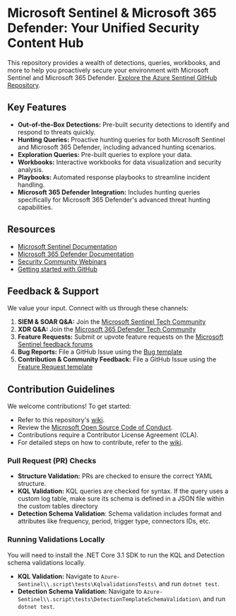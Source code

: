 # **Microsoft Sentinel & Microsoft 365 Defender: Your Unified Security Content Hub**

This repository provides a wealth of detections, queries, workbooks, and more to help you proactively secure your environment with Microsoft Sentinel and Microsoft 365 Defender.  [Explore the Azure Sentinel GitHub Repository](https://github.com/Azure/Azure-Sentinel).

## Key Features

*   **Out-of-the-Box Detections:** Pre-built security detections to identify and respond to threats quickly.
*   **Hunting Queries:**  Proactive hunting queries for both Microsoft Sentinel and Microsoft 365 Defender, including advanced hunting scenarios.
*   **Exploration Queries:**  Pre-built queries to explore your data.
*   **Workbooks:** Interactive workbooks for data visualization and security analysis.
*   **Playbooks:** Automated response playbooks to streamline incident handling.
*   **Microsoft 365 Defender Integration:** Includes hunting queries specifically for Microsoft 365 Defender's advanced threat hunting capabilities.

## Resources

*   [Microsoft Sentinel Documentation](https://go.microsoft.com/fwlink/?linkid=2073774&clcid=0x409)
*   [Microsoft 365 Defender Documentation](https://docs.microsoft.com/microsoft-365/security/defender/microsoft-365-defender?view=o365-worldwide)
*   [Security Community Webinars](https://aka.ms/securitywebinars)
*   [Getting started with GitHub](https://help.github.com/en#dotcom)

## Feedback & Support

We value your input. Connect with us through these channels:

1.  **SIEM & SOAR Q&A:** Join the [Microsoft Sentinel Tech Community](https://techcommunity.microsoft.com/t5/microsoft-sentinel/bd-p/MicrosoftSentinel)
2.  **XDR Q&A:** Join the [Microsoft 365 Defender Tech Community](https://techcommunity.microsoft.com/t5/microsoft-365-defender/bd-p/MicrosoftThreatProtection)
3.  **Feature Requests:** Submit or upvote feature requests on the [Microsoft Sentinel feedback forums](https://feedback.azure.com/d365community/forum/37638d17-0625-ec11-b6e6-000d3a4f07b8)
4.  **Bug Reports:** File a GitHub Issue using the [Bug template](https://github.com/Azure/Azure-Sentinel/issues/new?assignees=&labels=&template=bug_report.md&title=)
5.  **Contribution & Community Feedback:** File a GitHub Issue using the [Feature Request template](https://github.com/Azure/Azure-Sentinel/issues/new?assignees=&labels=&template=feature_request.md&title=)

## Contribution Guidelines

We welcome contributions! To get started:

*   Refer to this repository's [wiki](https://aka.ms/threathunters).
*   Review the [Microsoft Open Source Code of Conduct](https://opensource.microsoft.com/codeofconduct/).
*   Contributions require a Contributor License Agreement (CLA).
*   For detailed steps on how to contribute, refer to the [wiki](https://github.com/Azure/Azure-Sentinel/wiki/Contribute-to-Sentinel-GitHub-Community-of-Queries#now-onto-the-how).

### Pull Request (PR) Checks

*   **Structure Validation:**  PRs are checked to ensure the correct YAML structure.
*   **KQL Validation:**  KQL queries are checked for syntax. If the query uses a custom log table, make sure its schema is defined in a JSON file within the custom tables directory
*   **Detection Schema Validation**: Schema validation includes format and attributes like frequency, period, trigger type, connectors IDs, etc.

### Running Validations Locally
You will need to install the .NET Core 3.1 SDK to run the KQL and Detection schema validations locally.

*   **KQL Validation:** Navigate to `Azure-Sentinel\\.script\tests\KqlvalidationsTests\` and run `dotnet test`.
*   **Detection Schema Validation:** Navigate to `Azure-Sentinel\\.script\tests\DetectionTemplateSchemaValidation\` and run `dotnet test`.